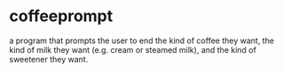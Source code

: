 # coffeeprompt
a program that prompts the user to end the kind of coffee they want, the kind of milk they want (e.g. cream or steamed milk), and the kind of sweetener they want.
